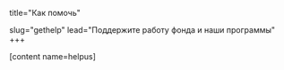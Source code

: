 title="Как помочь"

slug="gethelp"
lead="Поддержите работу фонда и наши программы"
+++

[content name=helpus]